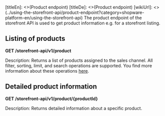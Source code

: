 
[titleEn]: <>(Product endpoint)
[titleDe]: <>(Product endpoint)
[wikiUrl]: <>(../using-the-storefront-api/product-endpoint?category=shopware-platform-en/using-the-storefront-api)
The product endpoint of the storefront API is used to get product
information e.g. for a storefront listing.

## Listing of products

**GET /storefront-api/v1/product**

Description: Returns a list of products assigned to the sales channel.
All filter, sorting, limit, and search operations are supported. You
find more information about these operations
[here](../30-api/50-filter-search-limit.md).

## Detailed product information

**GET /storefront-api/v1/product/{productId}**

Description: Returns detailed information about a specific product.
